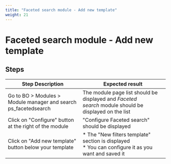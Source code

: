 ```yaml
---
title: "Faceted search module - Add new template"
weight: 21
---
```


# Faceted search module - Add new template
## Steps
| Step Description | Expected result |
| ----- | ----- |
| Go to BO > Modules > Module manager and search ps_facetedsearch | The module page list should be displayed and *Faceted search* module should be displayed on the list |
| Click on "Configure" button at the right of the module | "Configure Faceted search" should be displayed |
| Click on "Add new template" button below your template | * The "New filters template" section is displayed<br> * You can configure it as you want and saved it |
